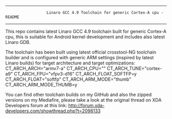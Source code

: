 ___________________________________________________________________________________________________________

                      Linaro GCC 4.9 Toolchain for generic Cortex-A cpu - README
___________________________________________________________________________________________________________


This repo contains latest Linaro GCC 4.9 toolchain built for generic Cortex-A cpu, this is suitable for
Android kernel development and includes also latest Linaro GDB.

The toolchain has been built using latest official crosstool-NG toolchain builder and is configured with
generic ARM settings (inspired by latest Linaro builds) for target architecture and target optimizations:
    CT_ARCH_ARCH="armv7-a"
    CT_ARCH_CPU=""
    CT_ARCH_TUNE="cortex-a9"
    CT_ARCH_FPU="vfpv3-d16"
    CT_ARCH_FLOAT_SOFTFP=y
    CT_ARCH_FLOAT="softfp"
    CT_ARCH_ARM_MODE="thumb"
    CT_ARCH_ARM_MODE_THUMB=y

You can find other toolchain builds on my GitHub and also the zipped versions on my Mediafire, please take
a look at the original thread on XDA Developers forum at this link:
       http://forum.xda-developers.com/showthread.php?t=2098133
